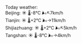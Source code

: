 Today weather:  
Beijing: ☀️   🌡️-8°C 🌬️↖7km/h  
Tianjin: ☀️   🌡️+2°C 🌬️→11km/h  
Shijiazhuang: ☀️   🌡️+2°C 🌬️↖5km/h  
Tangshan: ☀️   🌡️-8°C 🌬️→4km/h  
